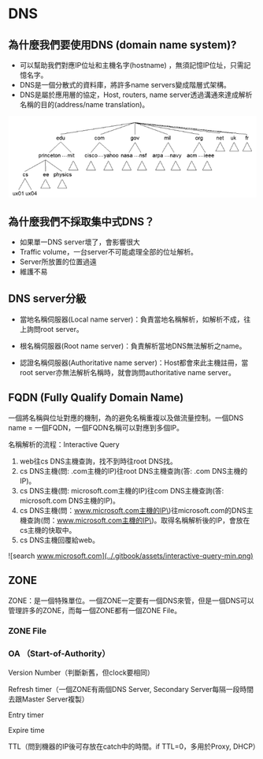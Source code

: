 # DNS

## 為什麼我們要使用DNS \(domain name system\)?

* 可以幫助我們對應IP位址和主機名字\(hostname\)
  ，無須記憶IP位址，只需記憶名字。
* DNS是一個分散式的資料庫，將許多name servers變成階層式架構。
* DNS是屬於應用層的協定，Host, routers, name server透過溝通來達成解析名稱的目的\(address/name translation\)。

![DNS&#x662F;&#x968E;&#x5C64;&#x5F0F;&#x67B6;&#x69CB;](../.gitbook/assets/dns-hier-min.png)

## 為什麼我們不採取集中式DNS？

* 如果單一DNS server壞了，會影響很大
* Traffic volume，一台server不可能處理全部的位址解析。
* Server所放置的位置過遠
* 維護不易

## DNS server分級

* 當地名稱伺服器\(Local name server\)：負責當地名稱解析，如解析不成，往上詢問root server。



* 根名稱伺服器\(Root name server\)：負責解析當地DNS無法解析之name。



* 認證名稱伺服器\(Authoritative name server\)：Host都會來此主機註冊，當root server亦無法解析名稱時，就會詢問authoritative name server。

## FQDN \(Fully Qualify Domain Name\)

一個將名稱與位址對應的機制，為的避免名稱重複以及做流量控制。一個DNS name = 一個FQDN，一個FQDN名稱可以對應到多個IP。

名稱解析的流程：Interactive Query

1. web往cs DNS主機查詢，找不到時往root DNS找。
2. cs DNS主機\(問: .com主機的IP\)往root DNS主機查詢\(答: .com DNS主機的IP\)。
3. cs DNS主機\(問: microsoft.com主機的IP\)往com DNS主機查詢\(答: microsoft.com DNS主機的IP\)。
4. cs DNS主機\(問：www.microsoft.com主機的IP\)往microsoft.com的DNS主機查詢\(問：www.microsoft.com主機的IP\)。取得名稱解析後的IP，會放在cs主機的快取中。
5. cs DNS主機回覆給web。

![search www.microsoft.com](../.gitbook/assets/interactive-query-min.png)

## ZONE

ZONE：是一個特殊單位。一個ZONE一定要有一個DNS來管，但是一個DNS可以管理許多的ZONE，而每一個ZONE都有一個ZONE File。

### ZONE File

### OA （Start-of-Authority）

Version Number（判斷新舊，但clock要相同）

Refresh timer（一個ZONE有兩個DNS Server, Secondary Server每隔一段時間去跟Master Server複製）

Entry timer

Expire time

TTL（問到機器的IP後可存放在catch中的時間。if TTL=0，多用於Proxy, DHCP）

















## 



















## 



